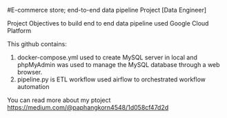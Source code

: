 #E-commerce store; end-to-end data pipeline Project [Data Engineer]

Project Objectives to build end to end data pipeline used Google Cloud Platform

This github contains:
  1. docker-compose.yml used to create MySQL server in local and phpMyAdmin was used to manage the MySQL database through a web browser.
  2. pipeline.py is ETL workflow used airflow to orchestrated workflow automation


You can read more about my ptoject https://medium.com/@paphangkorn4548/1d058cf47d2d


